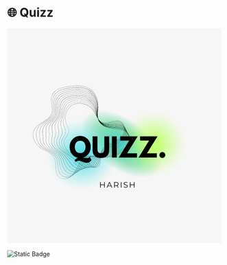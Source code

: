 # 🌐 Quizz

![Getting Started](./asset/H.png)

![Static Badge](https://img.shields.io/badge/HARISH-QUIZZ?style=for-the-badge&logo=HARISH&logoColor=50D3FF&label=QUIZZ&labelColor=50D3FF&color=FFFFFF)
